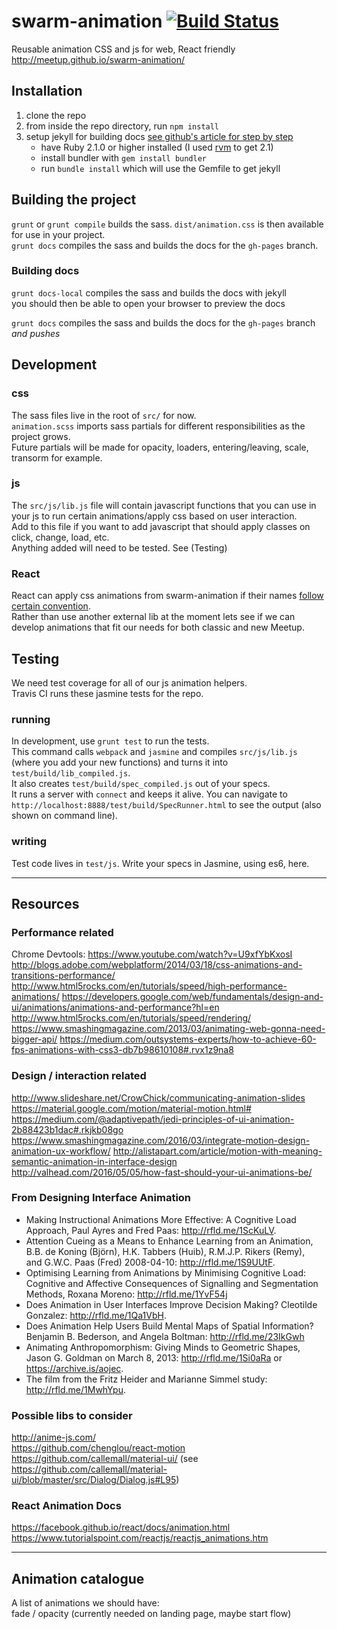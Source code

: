 # swarm-animation [![Build Status](https://travis-ci.org/unjust/sparklemotion.svg?branch=master)](https://travis-ci.org/unjust/sparklemotion)
Reusable animation CSS and js for web, React friendly
http://meetup.github.io/swarm-animation/

## Installation

1. clone the repo
1. from inside the repo directory, run `npm install`
1. setup jekyll for building docs [see github's article for step by step](https://help.github.com/articles/setting-up-your-github-pages-site-locally-with-jekyll/)
	- have Ruby 2.1.0 or higher installed (I used [rvm](https://github.com/rvm/rvm) to get 2.1)
	- install bundler with `gem install bundler`
	- run `bundle install` which will use the Gemfile to get jekyll


## Building the project
  `grunt` or `grunt compile` builds the sass. `dist/animation.css` is then available for use in your project.   
  `grunt docs` compiles the sass and builds the docs for the `gh-pages` branch.

### Building docs
  `grunt docs-local` compiles the sass and builds the docs with jekyll  
   you should then be able to open your browser to preview the docs

  `grunt docs` compiles the sass and builds the docs for the `gh-pages` branch *and pushes*
 
## Development
### css
   The sass files live in the root of `src/` for now.  
   `animation.scss` imports sass partials for different responsibilities as the project grows.  
   Future partials will be made for opacity, loaders, entering/leaving, scale, transorm for example.  

### js
   The `src/js/lib.js` file will contain javascript functions that you can use in your js to run certain animations/apply css based on user interaction.  
   Add to this file if you want to add javascript that should apply classes on click, change, load, etc.  
   Anything added will need to be tested. See (Testing)  

### React
   React can apply css animations from swarm-animation if their names [follow certain convention](https://facebook.github.io/react/docs/animation.html).  
   Rather than use another external lib at the moment lets see if we can develop animations that fit our needs for both classic and new Meetup.

## Testing
  We need test coverage for all of our js animation helpers.   
  Travis CI runs these jasmine tests for the repo.  
  
### running
  In development, use `grunt test` to run the tests.  
  This command calls `webpack` and `jasmine` and compiles `src/js/lib.js` (where you add your new functions) and turns it into `test/build/lib_compiled.js`.  
  It also creates `test/build/spec_compiled.js` out of your specs.  
  It runs a server with `connect` and keeps it alive. You can navigate to `http://localhost:8888/test/build/SpecRunner.html` to see the output (also shown on command line).

### writing
  Test code lives in `test/js`. Write your specs in Jasmine, using es6, here.

---
## Resources

### Performance related

Chrome Devtools: https://www.youtube.com/watch?v=U9xfYbKxosI  
http://blogs.adobe.com/webplatform/2014/03/18/css-animations-and-transitions-performance/
http://www.html5rocks.com/en/tutorials/speed/high-performance-animations/
https://developers.google.com/web/fundamentals/design-and-ui/animations/animations-and-performance?hl=en
http://www.html5rocks.com/en/tutorials/speed/rendering/
https://www.smashingmagazine.com/2013/03/animating-web-gonna-need-bigger-api/
https://medium.com/outsystems-experts/how-to-achieve-60-fps-animations-with-css3-db7b98610108#.rvx1z9na8

### Design / interaction related

http://www.slideshare.net/CrowChick/communicating-animation-slides
https://material.google.com/motion/material-motion.html#
https://medium.com/@adaptivepath/jedi-principles-of-ui-animation-2b88423b1dac#.rkjkb08go
https://www.smashingmagazine.com/2016/03/integrate-motion-design-animation-ux-workflow/
http://alistapart.com/article/motion-with-meaning-semantic-animation-in-interface-design
http://valhead.com/2016/05/05/how-fast-should-your-ui-animations-be/

### From Designing Interface Animation
* Making Instructional Animations More Effective: A Cognitive Load Approach, Paul Ayres and Fred Paas: http://rfld.me/1ScKuLV. 
* Attention Cueing as a Means to Enhance Learning from an Animation, B.B. de Koning (Björn), H.K. Tabbers (Huib), R.M.J.P. Rikers (Remy),  and G.W.C. Paas (Fred) 2008-04-10: http://rfld.me/1S9UUtF.
* Optimising Learning from Animations by Minimising Cognitive Load: Cognitive and Affective Consequences of Signalling and Segmentation Methods, Roxana Moreno: http://rfld.me/1YvF54j
* Does Animation in User Interfaces Improve Decision Making? Cleotilde Gonzalez: http://rfld.me/1Qa1VbH.
* Does Animation Help Users Build Mental Maps of Spatial Information? Benjamin B. Bederson, and Angela Boltman: http://rfld.me/23IkGwh
* Animating Anthropomorphism: Giving Minds to Geometric Shapes, Jason G. Goldman on March 8, 2013: http://rfld.me/1Si0aRa or https://archive.is/aojec.
* The film from the Fritz Heider and Marianne Simmel study: http://rfld.me/1MwhYpu.

### Possible libs to consider
http://anime-js.com/  
https://github.com/chenglou/react-motion  
https://github.com/callemall/material-ui/ (see https://github.com/callemall/material-ui/blob/master/src/Dialog/Dialog.js#L95)

### React Animation Docs
https://facebook.github.io/react/docs/animation.html  
https://www.tutorialspoint.com/reactjs/reactjs_animations.htm

---

## Animation catalogue

A list of animations we should have:  
fade / opacity (currently needed on landing page, maybe start flow)



